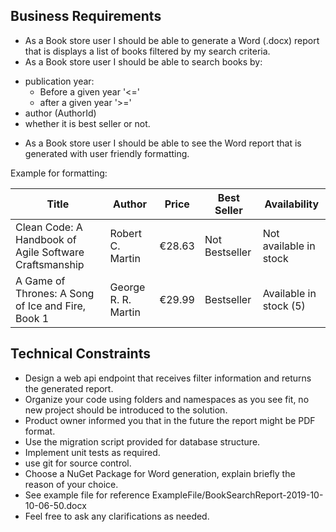 ## Business Requirements
- As a Book store user I should be able to generate a Word (.docx) report that is displays a list of books filtered by my search criteria.
- As a Book store user I should be able to search books by:
* publication year:
  * Before a given year '<='
  * after a given year '>='
* author (AuthorId)
* whether it is best seller or not.
- As a Book store user I should be able to see the Word report that is generated with user friendly formatting.

Example for formatting:

Title | Author | Price | Best Seller | Availability
--- | --- | --- | --- | ---
 Clean Code: A Handbook of Agile Software Craftsmanship | Robert C. Martin | €28.63 | Not Bestseller | Not available in stock  
 A Game of Thrones: A Song of Ice and Fire, Book 1 | George R. R. Martin | €29.99 | Bestseller | Available in stock (5) 

## Technical Constraints
- Design a web api endpoint that receives filter information and returns the generated report.
- Organize your code using folders and namespaces as you see fit, no new project should be introduced to the solution.
- Product owner informed you that in the future the report might be PDF format.
- Use the migration script provided for database structure.
- Implement unit tests as required.
- use git for source control.
- Choose a NuGet Package for Word generation, explain briefly the reason of your choice.
- See example file for reference ExampleFile/BookSearchReport-2019-10-10-06-50.docx
- Feel free to ask any clarifications as needed.

